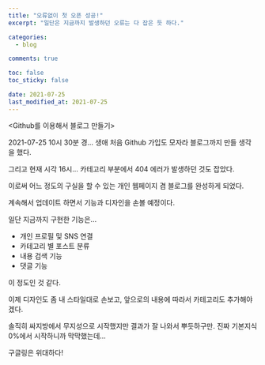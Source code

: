 ```yaml
---
title: "오류없이 첫 오픈 성공!"
excerpt: "일단은 지금까지 발생하던 오류는 다 잡은 듯 하다."

categories:
  - blog

comments: true

toc: false
toc_sticky: false

date: 2021-07-25
last_modified_at: 2021-07-25
---
```


<Github를 이용해서 블로그 만들기>


2021-07-25 10시 30분 경...
생애 처음 Github 가입도 모자라 블로그까지 만들 생각을 했다.  


그리고 현재 시각 16시...
카테고리 부분에서 404 에러가 발생하던 것도 잡았다.  


이로써 어느 정도의 구실을 할 수 있는 개인 웹페이지 겸 블로그를 완성하게 되었다.  


계속해서 업데이트 하면서 기능과 디자인을 손볼 예정이다.  


일단 지금까지 구현한 기능은...  


- 개인 프로필 및 SNS 연결
- 카테고리 별 포스트 분류
- 내용 검색 기능
- 댓글 기능  


이 정도인 것 같다.  


이제 디자인도 좀 내 스타일대로 손보고,
앞으로의 내용에 따라서 카테고리도 추가해야겠다.  


솔직히 싸지방에서 무지성으로 시작했지만 결과가 잘 나와서 뿌듯하구만.
진짜 기본지식 0%에서 시작하니까 막막했는데...  


구글링은 위대하다!
